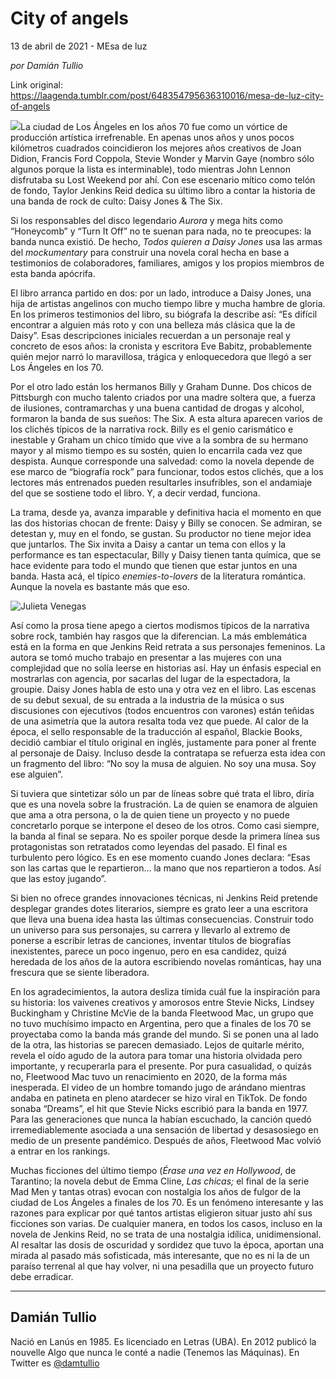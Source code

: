 # City of angels



13 de abril de 2021 - MEsa de luz

_por Damián Tullio_

Link original: https://laagenda.tumblr.com/post/648354795636310016/mesa-de-luz-city-of-angels

![](https://64.media.tumblr.com/9c69b65063bd966a159a35cd492d2584/5843fcd355f182da-34/s500x750/c5c5f71f3207a91e6e065c572c8282fca8c252cc.jpg)La ciudad de Los Ángeles
en los años 70 fue como un vórtice de producción artística irrefrenable. En apenas
unos años y unos pocos kilómetros cuadrados coincidieron los mejores años
creativos de Joan Didion, Francis Ford Coppola, Stevie Wonder y Marvin Gaye
(nombro sólo algunos porque la lista es interminable), todo mientras John
Lennon disfrutaba su Lost Weekend por ahí. Con ese escenario mítico como telón
de fondo, Taylor Jenkins Reid dedica su último libro a contar la historia de una
banda de rock de culto: Daisy Jones & The Six. 

Si los responsables del disco
legendario *Aurora* y mega hits como “Honeycomb” y “Turn It Off” no te
suenan para nada, no te preocupes: la banda nunca existió. De hecho, *Todos
quieren a Daisy Jones* usa las armas del *mockumentary* para construir
una novela coral hecha en base a testimonios de colaboradores, familiares,
amigos y los propios miembros de esta banda apócrifa. 

El libro arranca partido
en dos: por un lado, introduce a Daisy Jones, una hija de artistas angelinos
con mucho tiempo libre y mucha hambre de gloria. En los primeros testimonios
del libro, su biógrafa la describe así: “Es difícil encontrar a alguien más
roto y con una belleza más clásica que la de Daisy”. Esas descripciones
iniciales recuerdan a un personaje real y concreto de esos años: la cronista y
escritora Eve Babitz, probablemente quién mejor narró lo maravillosa, trágica y
enloquecedora que llegó a ser Los Ángeles en los 70.

Por el otro lado están
los hermanos Billy y Graham Dunne. Dos chicos de Pittsburgh con mucho talento
criados por una madre soltera que, a fuerza de ilusiones, contramarchas y una
buena cantidad de drogas y alcohol, formaron la banda de sus sueños: The Six. A
esta altura aparecen varios de los clichés típicos de la narrativa rock. Billy
es el genio carismático e inestable y Graham un chico tímido que vive a la
sombra de su hermano mayor y al mismo tiempo es su sostén, quien lo encarrila
cada vez que despista. Aunque corresponde una salvedad: como la novela depende
de ese marco de “biografía rock” para funcionar, todos estos clichés, que a los
lectores más entrenados pueden resultarles insufribles, son el andamiaje del
que se sostiene todo el libro. Y, a decir verdad, funciona.

La
trama, desde ya, avanza imparable y definitiva hacia el momento en que las dos
historias chocan de frente: Daisy y Billy se conocen. Se admiran, se detestan
y, muy en el fondo, se gustan. Su productor no tiene mejor idea que juntarlos. The
Six invita a Daisy a cantar un tema con ellos y la performance es tan espectacular,
Billy y Daisy tienen tanta química, que se hace evidente para todo el mundo que
tienen que estar juntos en una banda. Hasta acá, el típico *enemies-to-lovers*
de la literatura romántica. Aunque la novela es bastante más que eso. 

![Julieta Venegas](https://64.media.tumblr.com/0dadfa3992e10bba9f218a995420abd4/5843fcd355f182da-d4/s250x400/5c733c83db4407736c8af891409eccb8b23edd60.png)  

Así como la prosa tiene apego a ciertos modismos típicos de la narrativa sobre
rock, también hay rasgos que la diferencian. La más emblemática está en la
forma en que Jenkins Reid retrata a sus personajes femeninos. La autora se tomó
mucho trabajo en presentar a las mujeres con una complejidad que no solía
leerse en historias así. Hay un énfasis especial en mostrarlas con agencia, por
sacarlas del lugar de la espectadora, la groupie. Daisy Jones habla de esto una
y otra vez en el libro. Las escenas de su debut sexual, de su entrada a la
industria de la música o sus discusiones con ejecutivos (todos encuentros con
varones) están teñidas de una asimetría que la autora resalta toda vez que
puede. Al calor de la época, el sello responsable de la traducción al español,
Blackie Books, decidió cambiar el título original en inglés, justamente para poner
al frente al personaje de Daisy. Incluso desde la contratapa se refuerza esta
idea con un fragmento del libro: “No soy la musa de alguien. No soy una musa.
Soy ese alguien”.

Si tuviera que
sintetizar sólo un par de líneas sobre qué trata el libro, diría que es una
novela sobre la frustración. La de quien se enamora de alguien que ama a otra
persona, o la de quien tiene un proyecto y no puede concretarlo porque se
interpone el deseo de los otros. Como casi siempre, la banda al final se
separa. No es spoiler porque desde la primera línea sus protagonistas son
retratados como leyendas del pasado. El final es turbulento pero lógico. Es en
ese momento cuando Jones declara: “Esas son las cartas que le repartieron… la
mano que nos repartieron a todos. Así que las estoy jugando”.

Si bien no ofrece grandes
innovaciones técnicas, ni Jenkins Reid pretende desplegar grandes dotes
literarios, siempre es grato leer a una escritora que lleva una buena idea hasta
las últimas consecuencias. Construir todo un universo para sus personajes, su
carrera y llevarlo al extremo de ponerse a escribir letras de canciones,
inventar títulos de biografías inexistentes, parece un poco ingenuo, pero en
esa candidez, quizá heredada de los años de la autora escribiendo novelas
románticas, hay una frescura que se siente liberadora. 

En los agradecimientos,
la autora desliza tímida cuál fue la inspiración para su historia: los vaivenes
creativos y amorosos entre Stevie Nicks, Lindsey Buckingham y Christine McVie
de la banda Fleetwood Mac, un grupo que no tuvo muchísimo impacto en Argentina,
pero que a finales de los 70 se proyectaba como la banda más grande del mundo.
Si se ponen una al lado de la otra, las historias se parecen demasiado. Lejos
de quitarle mérito, revela el oído agudo de la autora para tomar una historia
olvidada pero importante, y recuperarla para el presente. Por pura casualidad,
o quizás no, Fleetwood Mac tuvo un renacimiento en 2020, de la forma más
inesperada. El video de un hombre tomando jugo de arándano mientras andaba en
patineta en pleno atardecer se hizo viral en TikTok. De fondo sonaba “Dreams”,
el hit que Stevie Nicks escribió para la banda en 1977. Para las generaciones
que nunca la habían escuchado, la canción quedó irremediablemente asociada a
una sensación de libertad y desasosiego en medio de un presente pandémico.
Después de años, Fleetwood Mac volvió a entrar en los rankings.

Muchas ficciones del
último tiempo (*Érase una vez en Hollywood*, de Tarantino; la novela debut
de Emma Cline, *Las chicas;* el final de la serie Mad Men y tantas otras)
evocan con nostalgia los años de fulgor de la ciudad de Los Ángeles a finales
de los 70. Es un fenómeno interesante y las razones para explicar por qué tantos
artistas eligieron situar justo ahí sus ficciones son varias. De cualquier
manera, en todos los casos, incluso en la novela de Jenkins Reid, no se trata
de una nostalgia idílica, unidimensional. Al resaltar las dosis de oscuridad y
sordidez que tuvo la época, aportan una mirada al pasado más sofisticada, más
interesante, que no es ni la de un paraíso terrenal al que hay volver, ni una
pesadilla que un proyecto futuro debe erradicar. 



---

Damián Tullio
-------------

 Nació en Lanús en 1985. Es licenciado en Letras (UBA). En 2012 publicó la nouvelle Algo que nunca le conté a nadie (Tenemos las Máquinas). En Twitter es [@damtullio](https://twitter.com/damtullio) 

